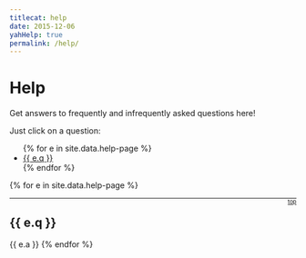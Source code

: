 ```yaml
---
titlecat: help
date: 2015-12-06
yahHelp: true
permalink: /help/
---
```


# Help

Get answers to frequently and infrequently asked questions here!

Just click on a question:

<ul class="questionlist">
  {% for e in site.data.help-page %}
  <li><a href="#{{ e.i }}">{{ e.q }}</a></li>{% endfor %}
</ul>

{% for e in site.data.help-page %}
<hr>
<div style="float: right; font-size: 10px; margin-top: -1.5em"><a href="#">top <i class="fa fa-angle-up"></i></a></div>
<h2>{{ e.q }}</h2>
{{ e.a }}
{% endfor %}
